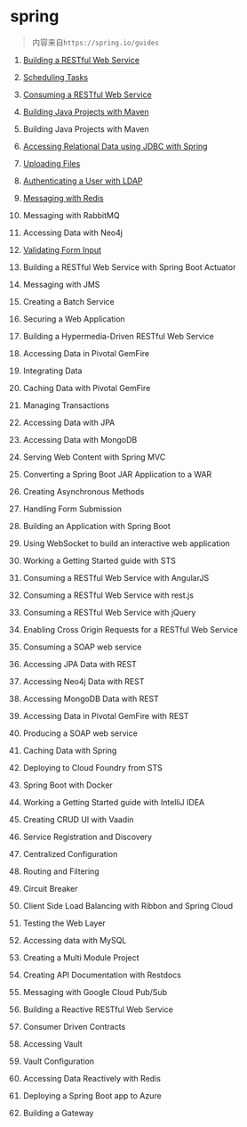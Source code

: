 # spring

>内容来自`https://spring.io/guides`

1. [Building a RESTful Web Service](md/Building_a_RESTful_Web_Service.md)

2. [Scheduling Tasks](md/Scheduling_Tasks.md)

3. [Consuming a RESTful Web Service](md/Consuming_a_RESTful_Web_Service.md)

4. [Building Java Projects with Maven](md/Building_Java_Projects_with_Maven.md)

5.  Building Java Projects with Maven

6. [Accessing Relational Data using JDBC with Spring](md/JDBC_with_Spring.md)

7. [Uploading Files]()

8. [Authenticating a User with LDAP ]()

9.  [Messaging with Redis]()

10. Messaging with RabbitMQ

11. Accessing Data with Neo4j

12. [Validating Form Input]()

13. Building a RESTful Web Service with Spring Boot Actuator

14. Messaging with JMS

15. Creating a Batch Service

16. Securing a Web Application

17. Building a Hypermedia-Driven RESTful Web Service

18. Accessing Data in Pivotal GemFire

19. Integrating Data

20. Caching Data with Pivotal GemFire

21. Managing Transactions

22. Accessing Data with JPA

23. Accessing Data with MongoDB

24. Serving Web Content with Spring MVC

25. Converting a Spring Boot JAR Application to a WAR

26. Creating Asynchronous Methods

27. Handling Form Submission

28. Building an Application with Spring Boot

29. Using WebSocket to build an interactive web application

30. Working a Getting Started guide with STS

31. Consuming a RESTful Web Service with AngularJS

32. Consuming a RESTful Web Service with rest.js

33. Consuming a RESTful Web Service with jQuery

34. Enabling Cross Origin Requests for a RESTful Web Service

35. Consuming a SOAP web service 

36. Accessing JPA Data with REST

37. Accessing Neo4j Data with REST

38. Accessing MongoDB Data with REST

39. Accessing Data in Pivotal GemFire with REST

40. Producing a SOAP web service

41. Caching Data with Spring

42. Deploying to Cloud Foundry from STS

43. Spring Boot with Docker

44. Working a Getting Started guide with IntelliJ IDEA

45. Creating CRUD UI with Vaadin

46. Service Registration and Discovery

47. Centralized Configuration

48. Routing and Filtering

49. Circuit Breaker

50. Client Side Load Balancing with Ribbon and Spring Cloud

51. Testing the Web Layer

52. Accessing data with MySQL

53. Creating a Multi Module Project

54. Creating API Documentation with Restdocs

55. Messaging with Google Cloud Pub/Sub

56. Building a Reactive RESTful Web Service

57. Consumer Driven Contracts

58. Accessing Vault

59. Vault Configuration

60. Accessing Data Reactively with Redis

61. Deploying a Spring Boot app to Azure

62. Building a Gateway










